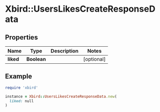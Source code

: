 # Xbird::UsersLikesCreateResponseData

## Properties

| Name | Type | Description | Notes |
| ---- | ---- | ----------- | ----- |
| **liked** | **Boolean** |  | [optional] |

## Example

```ruby
require 'xbird'

instance = Xbird::UsersLikesCreateResponseData.new(
  liked: null
)
```

